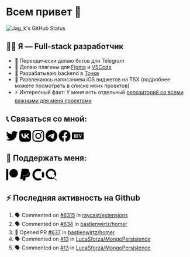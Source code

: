 # Всем привет 👋

<picture>
  <source media="(prefers-color-scheme: dark)" srcset="https://github-readme-stats.vercel.app/api?username=jag-k&show_icons=true&hide_border=true&count_private=true&theme=dark">
  <img alt="Jag_k's GitHub Status" src="https://github-readme-stats.vercel.app/api?username=jag-k&show_icons=true&hide_border=true&count_private=true&theme=light">
</picture>


## 👨‍💻 Я — Full-stack разработчик

<!-- - 🚿 Maintainer движка для презентаций [Shower](https://github.com/shower) -->
<!-- - 🔭 Активно помогаю в развитии [Доки](https://doka.guide) -->
- 🔭 Переодически делаю ботов для Telegram
- 🌱 Делаю плагины для [Figma](https://figma.com) и [VSCode](https://code.visualstudio.com)
- 🏦 Разрабатываю backend в [Точке](https://tochka.com)
- 🕺 Развлекаюсь написанием iOS виджетов на TSX (подробнее можете посмотреть в списке моих проектов)
- ⚡ Интересный факт: У меня есть отдельный [репозиторий со всеми важными для меня проектами](https://github.com/jag-k/projects)

## 📞 Связаться со мной:

<!--START_SECTION:links type=connect-->
<a href="https://twitter.com/jag_k_"><picture><source media="(prefers-color-scheme: dark)" srcset="icons/twitter.dark.png"><img alt="Jag_k on Twitter" src="icons/twitter.png" width="32px" height="32px"></picture></a>
<a href="https://instagram.com/jag_k_"><picture><source media="(prefers-color-scheme: dark)" srcset="icons/vk.dark.png"><img alt="Jag_k on VK" src="icons/vk.png" width="32px" height="32px"></picture></a>
<a href="https://vk.com/jag_konon"><picture><source media="(prefers-color-scheme: dark)" srcset="icons/instagram.dark.png"><img alt="Jag_k on Instagram" src="icons/instagram.png" width="32px" height="32px"></picture></a>
<a href="https://telegram.me/jag_k"><picture><source media="(prefers-color-scheme: dark)" srcset="icons/telegram.dark.png"><img alt="Jag_k on Telegram" src="icons/telegram.png" width="32px" height="32px"></picture></a>
<a href="https://facebook.com/jag.konon"><picture><source media="(prefers-color-scheme: dark)" srcset="icons/facebook.dark.png"><img alt="Jag_k on Facebook" src="icons/facebook.png" width="32px" height="32px"></picture></a>
<a href="https://dev.to/jag_k"><picture><source media="(prefers-color-scheme: dark)" srcset="icons/devdotto.dark.png"><img alt="Jag_k on DEV Profile" src="icons/devdotto.png" width="32px" height="32px"></picture></a>
<br/>
<!--END_SECTION:links-->



## 💸 Поддержать меня:

<!--START_SECTION:links type=support-->
<a href="https://patreon.com/jag_k"><picture><source media="(prefers-color-scheme: dark)" srcset="icons/patreon.dark.png"><img alt="Jag_k on Patreon" src="icons/patreon.png" width="32px" height="32px"></picture></a>
<a href="https://paypal.me/jag_k"><picture><source media="(prefers-color-scheme: dark)" srcset="icons/paypal.dark.png"><img alt="Jag_k on PayPal" src="icons/paypal.png" width="32px" height="32px"></picture></a>
<a href="https://opencollective.com/jag_k"><picture><source media="(prefers-color-scheme: dark)" srcset="icons/opencollective.dark.png"><img alt="Jag_k on Open Collective" src="icons/opencollective.png" width="32px" height="32px"></picture></a>
<a href="https://qiwi.com/n/JAGKONON"><picture><source media="(prefers-color-scheme: dark)" srcset="icons/qiwi.dark.png"><img alt="Jag_k on Qiwi" src="icons/qiwi.png" width="32px" height="32px"></picture></a>
<br/>
<!--END_SECTION:links-->

## :zap: Последняя активность на Github
  
<!--START_SECTION:activity-->
1. 🗣 Commented on [#6315](https://github.com/raycast/extensions/issues/6315) in [raycast/extensions](https://github.com/raycast/extensions)
2. 🗣 Commented on [#634](https://github.com/bastienwirtz/homer/issues/634) in [bastienwirtz/homer](https://github.com/bastienwirtz/homer)
3. 💪 Opened PR [#637](https://github.com/bastienwirtz/homer/pull/637) in [bastienwirtz/homer](https://github.com/bastienwirtz/homer)
4. 🗣 Commented on [#13](https://github.com/LucaSforza/MongoPersistence/issues/13) in [LucaSforza/MongoPersistence](https://github.com/LucaSforza/MongoPersistence)
5. 🗣 Commented on [#13](https://github.com/LucaSforza/MongoPersistence/issues/13) in [LucaSforza/MongoPersistence](https://github.com/LucaSforza/MongoPersistence)
<!--END_SECTION:activity-->


[website]: https://jagk.ru
[twitter]: https://twitter.com/jag_k_
[instagram]: https://instagram.com/jag_k_
[vk]: https://vk.com/jag_konon
[telegram]: https://telegram.me/jag_k
[facebook]: https://facebook.com/jag.konon
[devto]: https://dev.to/jag_k

[patreon]: https://patreon.com/jag_k
[paypal]: https://paypal.me/jag_k
[opencollective]: https://opencollective.com/jag_k
[qiwi]: https://qiwi.com/n/JAGKONON

